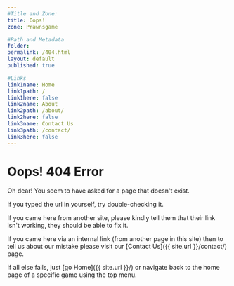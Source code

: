 ```yaml
---
#Title and Zone:
title: Oops!
zone: Prawnsgame

#Path and Metadata
folder: 
permalink: /404.html
layout: default
published: true

#Links
link1name: Home
link1path: /
link1here: false
link2name: About
link2path: /about/
link2here: false
link3name: Contact Us
link3path: /contact/
link3here: false
---
```


Oops! 404 Error
===============

Oh dear! You seem to have asked for a page that doesn't exist.

If you typed the url in yourself, try double-checking it.

If you came here from another site, please kindly tell them that their link isn't working, they should be able to fix it.

If you came here via an internal link (from another page in this site) then to tell us about our mistake please visit our [Contact Us]({{ site.url }}/contact/) page.

If all else fails, just [go Home]({{ site.url }}/) or navigate back to the home page of a specific game using the top menu.
